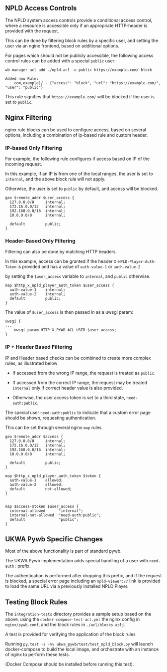 ## NPLD Access Controls

The NPLD system access controls provide a conditional access control, where a resource is accessible only if an appropriate HTTP-header is provided with the request.

This can be done by filtering block rules by a specific user, and setting the user via an nginx frontend, based on additional options.

For pages which should not be publicly accessible, the following access control rules can be added with a special `public` user:

```shell
wb-manager acl add ./npld.acl -u public https://example.com/ block

Added new Rule:
    com,example)/ - {"access": "block", "url": "https://example.com/", "user": "public"}
```

This rule signifies that `https://example.com/` will be blocked if the user is set to `public`.


## Nginx Filtering

nginx rule blocks can be used to configure access, based on several options, including a combination of ip-based rule and custom header.


### IP-based Only Filtering

For example, the following rule configures if access based on IP of the incoming request.

In this example, if an IP is from one of the local ranges, the user is set to `internal`, and the above block rule will not apply.

Otherwise, the user is set to `public` by default, and access will be blocked.


```
geo $remote_addr $user_access {
  127.0.0.0/8     internal;
  172.16.0.0/12   internal;
  192.168.0.0/16  internal;
  10.0.0.0/8      internal;

  default         public;
}
```

### Header-Based Only Filtering

Filtering can also be done by matching HTTP headers.

In this example, access can be granted if the header `X-NPLD-Player-Auth-Token` is provided and has a value of `auth-value-1` or `auth-value-2`

by setting the `$user_access` variable to `internal`, and `public` otherwise.

```
map $http_x_npld_player_auth_token $user_access {
  auth-value-1    internal;
  auth-value-2    internal;
  default         public;
}
```

The value of `$user_access` is then passed in as a uwsgi param:


```
uwsgi {
...
    uwsgi_param HTTP_X_PYWB_ACL_USER $user_access;
}
```


### IP + Header Based Filtering

IP and Header based checks can be combined to create more complex rules, as illustrated below

- If accessed from the wrong IP range, the request is treated as `public`.

- If accessed from the correct IP range, the request may be treated `internal` only if correct
header value is also provided.

- Otherwise, the user access token is set to a third state, `need-auth:public`.

The special user `need-auth:public` to indicate that a custom error page should be shown,
requesting authentication.

This can be set through several nginx `map` rules.


```
geo $remote_addr $access {
  127.0.0.0/8     internal;
  172.16.0.0/12   internal;
  192.168.0.0/16  internal;
  10.0.0.0/8      internal;

  default         public;
}

map $http_x_npld_player_auth_token $token {
  auth-value-1    allowed;
  auth-value-2    allowed;
  default         not-allowed;
}


map $access-$token $user_access {
  internal-allowed      "internal";
  internal-not-allowed  "need-auth:public";
  default               "public";
}
```

## UKWA Pywb Specific Changes

Most of the above functionality is part of standard pywb.

The UKWA Pywb implementation adds special handling of a user with `need-auth:` prefix.

The authentication is performed after dropping this prefix, and if the request is blocked, a special error
page including an `npld-viewer://` link is provided to load the same URL via a previously installed NPLD Player.

## Testing Block Rules

The `integration-tests` directory provides a sample setup based on the above, using the `docker-compose-test-acl.yml`
the nginx config in `nginx/pywb.conf`, and the block rules in `./acl/blocks.aclj`.

A test is provided for verifying the application of the block rules

Running `py.test -s -vv ukwa_pywb/test/test_npld_block.py` will launch docker-compose to build the local image, and orchestrate with an instance of nginx to perform these tests.

(Docker Compose should be installed before running this test).

